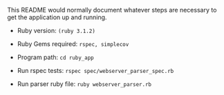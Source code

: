 This README would normally document whatever steps are necessary to get the
application up and running.

* Ruby version: `(ruby 3.1.2)`

* Ruby Gems required: `rspec, simplecov`

* Program path: `cd ruby_app`

* Run rspec tests: `rspec spec/webserver_parser_spec.rb`

* Run parser ruby file: `ruby webserver_parser.rb`
